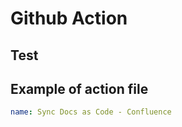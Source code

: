 # Github Action

## Test

## Example of action file

```yaml
name: Sync Docs as Code - Confluence
```





